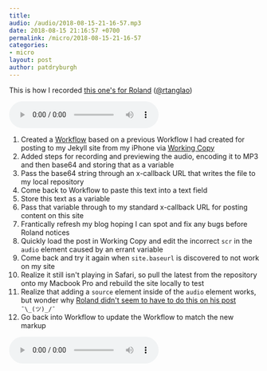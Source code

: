 ```yaml
---
title: 
audio: /audio/2018-08-15-21-16-57.mp3
date: 2018-08-15 21:16:57 +0700
permalink: /micro/2018-08-15-21-16-57
categories:
- micro
layout: post
author: patdryburgh
---
```


This is how I recorded [this one's for Roland](http://rolandtanglao.com/2018/08/15/p1-instamic-wave-instamic-microblog/) ([@rtanglao](https://twitter.com/rtanglao/status/1029924503353090048))

<audio scr="{{ '/audio/2018-08-15-21-16-57.mp3' | absolute_url }}" controls="controls">
  <source src="{{ '/audio/2018-08-15-21-16-57.mp3' | absolute_url }}">
  <a href="{{ '/audio/2018-08-15-21-16-57.mp3' | absolute_url }}">Download Audio</a>
</audio>

1. Created a [Workflow](http://workflow.is) based on a previous Workflow I had created for posting to my Jekyll site from my iPhone via [Working Copy](https://workingcopyapp.com/)
2. Added steps for recording and previewing the audio, encoding it to MP3 and then base64 and storing that as a variable
3. Pass the base64 string through an x-callback URL that writes the file to my local repository
4. Come back to Workflow to paste this text into a text field
5. Store this text as a variable
6. Pass that variable through to my standard x-callback URL for posting content on this site
7. Frantically refresh my blog hoping I can spot and fix any bugs before Roland notices
8. Quickly load the post in Working Copy and edit the incorrect `scr` in the `audio` element caused by an errant variable
9. Come back and try it again when `site.baseurl` is discovered to not work on my site
10. Realize it still isn't playing in Safari, so pull the latest from the repository onto my Macbook Pro and rebuild the site locally to test
11. Realize that adding a `source` element inside of the `audio` element works, but wonder why [Roland didn't seem to have to do this on his post](http://roland.micro.blog/2018/08/15/this-ones-for.html) `¯\_(ツ)_/¯`
12. Go back into Workflow to update the Workflow to match the new markup

<audio scr="{{ '/audio/2018-08-15-21-16-57.mp3' | absolute_url }}" controls="controls">
  <source src="{{ '/audio/2018-08-15-21-16-57.mp3' | absolute_url }}" type="audio/mpeg">
  <a href="{{ '/audio/2018-08-15-21-16-57.mp3' | absolute_url }}">Download Audio</a>
</audio>